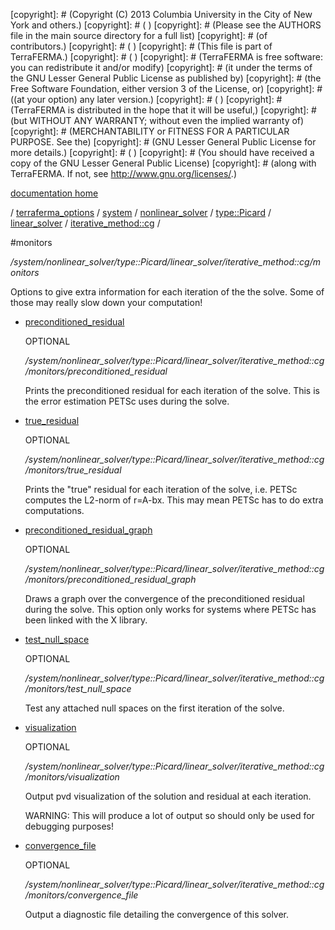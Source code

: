 [copyright]: # (Copyright (C) 2013 Columbia University in the City of New York and others.)
[copyright]: # ( )
[copyright]: # (Please see the AUTHORS file in the main source directory for a full list)
[copyright]: # (of contributors.)
[copyright]: # ( )
[copyright]: # (This file is part of TerraFERMA.)
[copyright]: # ( )
[copyright]: # (TerraFERMA is free software: you can redistribute it and/or modify)
[copyright]: # (it under the terms of the GNU Lesser General Public License as published by)
[copyright]: # (the Free Software Foundation, either version 3 of the License, or)
[copyright]: # ((at your option) any later version.)
[copyright]: # ( )
[copyright]: # (TerraFERMA is distributed in the hope that it will be useful,)
[copyright]: # (but WITHOUT ANY WARRANTY; without even the implied warranty of)
[copyright]: # (MERCHANTABILITY or FITNESS FOR A PARTICULAR PURPOSE. See the)
[copyright]: # (GNU Lesser General Public License for more details.)
[copyright]: # ( )
[copyright]: # (You should have received a copy of the GNU Lesser General Public License)
[copyright]: # (along with TerraFERMA. If not, see <http://www.gnu.org/licenses/>.)

[documentation home](Documentation)

/ [terraferma_options](../../../../../../terraferma_options.md) / [system](../../../../../system.md) / [nonlinear_solver](../../../../nonlinear_solver.md) / [type::Picard](../../../type__Picard.md) / [linear_solver](../../linear_solver.md) / [iterative_method::cg](../iterative_method__cg.md) /

#monitors

*/system/nonlinear_solver/type::Picard/linear_solver/iterative_method::cg/monitors*

Options to give extra information for each iteration of the
the solve. Some of those may really slow down your computation!

* [preconditioned_residual](monitors/preconditioned_residual.md "child")

    OPTIONAL 

    */system/nonlinear_solver/type::Picard/linear_solver/iterative_method::cg/monitors/preconditioned_residual*

    Prints the preconditioned residual for each iteration of the solve.
    This is the error estimation PETSc uses during the solve.

* [true_residual](monitors/true_residual.md "child")

    OPTIONAL 

    */system/nonlinear_solver/type::Picard/linear_solver/iterative_method::cg/monitors/true_residual*

    Prints the "true" residual for each iteration of the solve,
    i.e. PETSc computes the L2-norm of r=A-bx. This may mean
    PETSc has to do extra computations.

* [preconditioned_residual_graph](monitors/preconditioned_residual_graph.md "child")

    OPTIONAL 

    */system/nonlinear_solver/type::Picard/linear_solver/iterative_method::cg/monitors/preconditioned_residual_graph*

    Draws a graph over the convergence of the preconditioned residual
    during the solve. This option only works for systems where PETSc
    has been linked with the X library.

* [test_null_space](monitors/test_null_space.md "child")

    OPTIONAL 

    */system/nonlinear_solver/type::Picard/linear_solver/iterative_method::cg/monitors/test_null_space*

    Test any attached null spaces on the first iteration of the solve.

* [visualization](monitors/visualization.md "child")

    OPTIONAL 

    */system/nonlinear_solver/type::Picard/linear_solver/iterative_method::cg/monitors/visualization*

    Output pvd visualization of the solution and residual at each iteration.
    
    WARNING: This will produce a lot of output so should only be used for debugging purposes!

* [convergence_file](monitors/convergence_file.md "child")

    OPTIONAL 

    */system/nonlinear_solver/type::Picard/linear_solver/iterative_method::cg/monitors/convergence_file*

    Output a diagnostic file detailing the convergence of this solver.

[autogenerated]: # (This file was automatically generated from the schema file:/home/cwilson/repos/github/TerraFERMA/TerraFERMA/buckettools/schemas/solvers.rng.)

